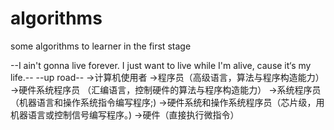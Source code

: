 # algorithms
some algorithms to  learner in the first stage



--I ain't gonna live forever.
I just want to live while I'm alive,
cause it‘s my life.--
--up road--
->计算机使用者
->程序员（高级语言，算法与程序构造能力）
->硬件系统程序员 （汇编语言，控制硬件的算法与程序构造能力）
->系统程序员（机器语言和操作系统指令编写程序;)
->硬件系统和操作系统程序员（芯片级，用机器语言或控制信号编写程序。)
->硬件（直接执行微指令）
